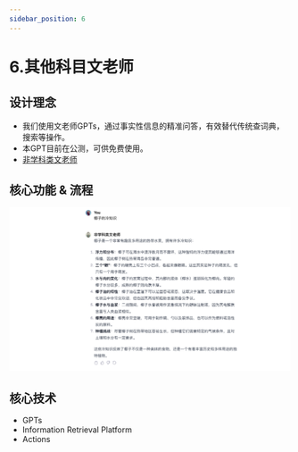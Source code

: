 ```yaml
---
sidebar_position: 6
---
```


# 6.其他科目文老师
## 设计理念
* 我们使用文老师GPTs，通过事实性信息的精准问答，有效替代传统查词典，搜索等操作。
* 本GPT目前在公测，可供免费使用。
* [非学科类文老师](https://chat.openai.com/g/g-aPshFOQqv-fei-xue-ke-lei-wen-lao-shi)

## 核心功能 & 流程
![](./img/other/1.png)

## 核心技术
* GPTs
* Information Retrieval Platform
* Actions